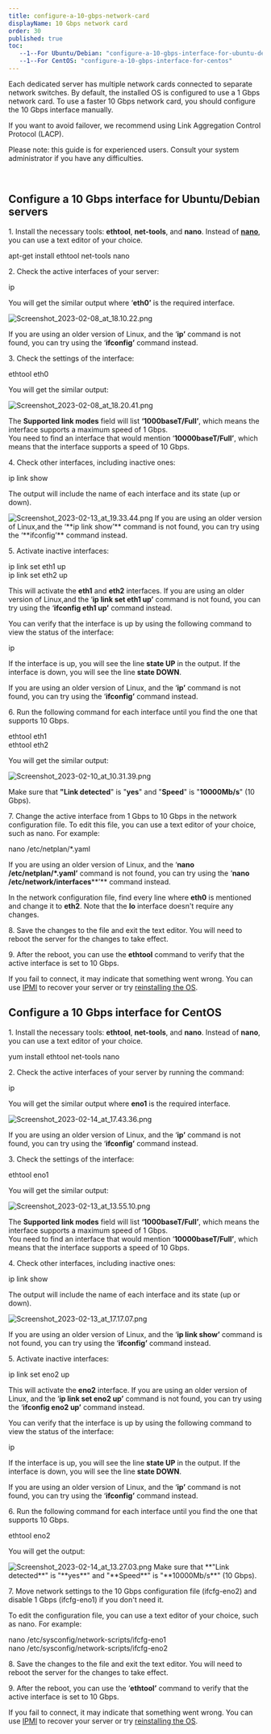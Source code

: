 ```yaml
---
title: configure-a-10-gbps-network-card
displayName: 10 Gbps network card
order: 30
published: true
toc:
   --1--For Ubuntu/Debian: "configure-a-10-gbps-interface-for-ubuntu-debian-servers"
   --1--For CentOS: "configure-a-10-gbps-interface-for-centos"
---
```

Each dedicated server has multiple network cards connected to separate network switches. By default, the installed OS is configured to use a 1 Gbps network card. To use a faster 10 Gbps network card, you should configure the 10 Gbps interface manually.

If you want to avoid failover, we recommend using Link Aggregation Control Protocol (LACP).

Please note: this guide is for experienced users. Consult your system administrator if you have any difficulties.

 

Configure a 10 Gbps interface for Ubuntu/Debian servers
-------------------------------------------------------

1\. Install the necessary tools: **ethtool**, **net-tools**, and **nano**. Instead of [**nano**](https://help.ubuntu.com/community/Nano), you can use a text editor of your choice.

apt-get install ethtool net-tools nano

2\. Check the active interfaces of your server:

ip

You will get the similar output where ‘**eth0’** is the required interface.

<img src="https://support.gcore.com/hc/article_attachments/12987773655057" alt="Screenshot_2023-02-08_at_18.10.22.png">

If you are using an older version of Linux, and the ‘**ip’** command is not found, you can try using the ‘**ifconfig’** command instead. 

3\. Check the settings of the interface:

ethtool eth0

You will get the similar output:

<img src="https://support.gcore.com/hc/article_attachments/12987901207825" alt="Screenshot_2023-02-08_at_18.20.41.png">

The **Supported link modes** field will list **‘1000baseT/Full’**, which means the interface supports a maximum speed of 1 Gbps.  
You need to find an interface that would mention ‘**10000baseT/Full’**, which means that the interface supports a speed of 10 Gbps. 

4\. Check other interfaces, including inactive ones:

ip link show

The output will include the name of each interface and its state (up or down).

<img src="https://support.gcore.com/hc/article_attachments/12988067861649" alt="Screenshot_2023-02-13_at_19.33.44.png">  
If you are using an older version of Linux,and the ‘**ip link show’** command is not found, you can try using the ‘**ifconfig’** command instead.

5\. Activate inactive interfaces: 

ip link set eth1 up  
ip link set eth2 up

This will activate the **eth1** and **eth2** interfaces. If you are using an older version of Linux,and the ‘**ip link set eth1 up’** command is not found, you can try using the ‘**ifconfig eth1 up’** command instead.

You can verify that the interface is up by using the following command to view the status of the interface:

ip

​​If the interface is up, you will see the line **state UP** in the output. If the interface is down, you will see the line **state DOWN**.

If you are using an older version of Linux, and the ‘**ip’** command is not found, you can try using the ‘**ifconfig’** command instead.

6\. Run the following command for each interface until you find the one that supports 10 Gbps.

ethtool eth1  
ethtool eth2

You will get the similar output:

<img src="https://support.gcore.com/hc/article_attachments/12988155718033" alt="Screenshot_2023-02-10_at_10.31.39.png">

Make sure that **"Link detected**" is "**yes**" and "**Speed**" is "**10000Mb/s**" (10 Gbps).

7\. Change the active interface from 1 Gbps to 10 Gbps in the network configuration file. To edit this file, you can use a text editor of your choice, such as nano. For example: 

nano /etc/netplan/\*.yaml

If you are using an older version of Linux, and the ‘**nano /etc/netplan/\*.yaml’** command is not found, you can try using the ‘**nano /etc/network/interfaces****’** command instead.

In the network configuration file, find every line where **eth0** is mentioned and change it to **eth2**. Note that the **lo** interface doesn't require any changes. 

8\. Save the changes to the file and exit the text editor. You will need to reboot the server for the changes to take effect.

9\. After the reboot, you can use the **ethtool** command to verify that the active interface is set to 10 Gbps.

If you fail to connect, it may indicate that something went wrong. You can use [IPMI](https://support.gcorelabs.com/hc/en-us/articles/115003759609) to recover your server or try [reinstalling the OS](https://support.gcorelabs.com/hc/en-us/articles/360000452917).

Configure a 10 Gbps interface for CentOS
----------------------------------------

1\. Install the necessary tools: **ethtool**, **net-tools**, and **nano**. Instead of **nano**, you can use a text editor of your choice.

yum install ethtool net-tools nano

2\. Check the active interfaces of your server by running the command:

ip

You will get the similar output where **eno1** is the required interface.

<img src="https://support.gcore.com/hc/article_attachments/12988893619089" alt="Screenshot_2023-02-14_at_17.43.36.png">

If you are using an older version of Linux, and the ‘**ip’** command is not found, you can try using the ‘**ifconfig’** command instead.

3\. Check the settings of the interface:

ethtool eno1

You will get the similar output:

<img src="https://support.gcore.com/hc/article_attachments/12988723926417" alt="Screenshot_2023-02-13_at_13.55.10.png">

The **Supported link modes** field will list **‘1000baseT/Full’**, which means the interface supports a maximum speed of 1 Gbps.  
You need to find an interface that would mention ‘**10000baseT/Full’**, which means that the interface supports a speed of 10 Gbps.

4\. Check other interfaces, including inactive ones:

ip link show

The output will include the name of each interface and its state (up or down).

<img src="https://support.gcore.com/hc/article_attachments/12989145294481" alt="Screenshot_2023-02-13_at_17.17.07.png">

If you are using an older version of Linux, and the ‘**ip link show’** command is not found, you can try using the ‘**ifconfig’** command instead.

5\. Activate inactive interfaces: 

ip link set eno2 up

This will activate the **eno2** interface. If you are using an older version of Linux, and the ‘**ip link set eno2 up’** command is not found, you can try using the ‘**ifconfig eno2 up’** command instead.

You can verify that the interface is up by using the following command to view the status of the interface:

ip

​​If the interface is up, you will see the line **state UP** in the output. If the interface is down, you will see the line **state DOWN**.

If you are using an older version of Linux, and the ‘**ip’** command is not found, you can try using the ‘**ifconfig’** command instead. 

6\. Run the following command for each interface until you find the one that supports 10 Gbps. 

ethtool eno2

You will get the output:

<img src="https://support.gcore.com/hc/article_attachments/12989201201041" alt="Screenshot_2023-02-14_at_13.27.03.png">  
Make sure that **"Link detected**" is "**yes**" and "**Speed**" is "**10000Mb/s**" (10 Gbps).

7\. Move network settings to the 10 Gbps configuration file (ifcfg-eno2) and disable 1 Gbps (ifcfg-eno1) if you don't need it.

To edit the configuration file, you can use a text editor of your choice, such as nano. For example: 

nano /etc/sysconfig/network-scripts/ifcfg-eno1  
nano /etc/sysconfig/network-scripts/ifcfg-eno2

8\. Save the changes to the file and exit the text editor. You will need to reboot the server for the changes to take effect.

9\. After the reboot, you can use the ‘**ethtool’** command to verify that the active interface is set to 10 Gbps.

If you fail to connect, it may indicate that something went wrong. You can use [IPMI](https://support.gcorelabs.com/hc/en-us/articles/115003759609) to recover your server or try [reinstalling the OS](https://support.gcorelabs.com/hc/en-us/articles/360000452917).